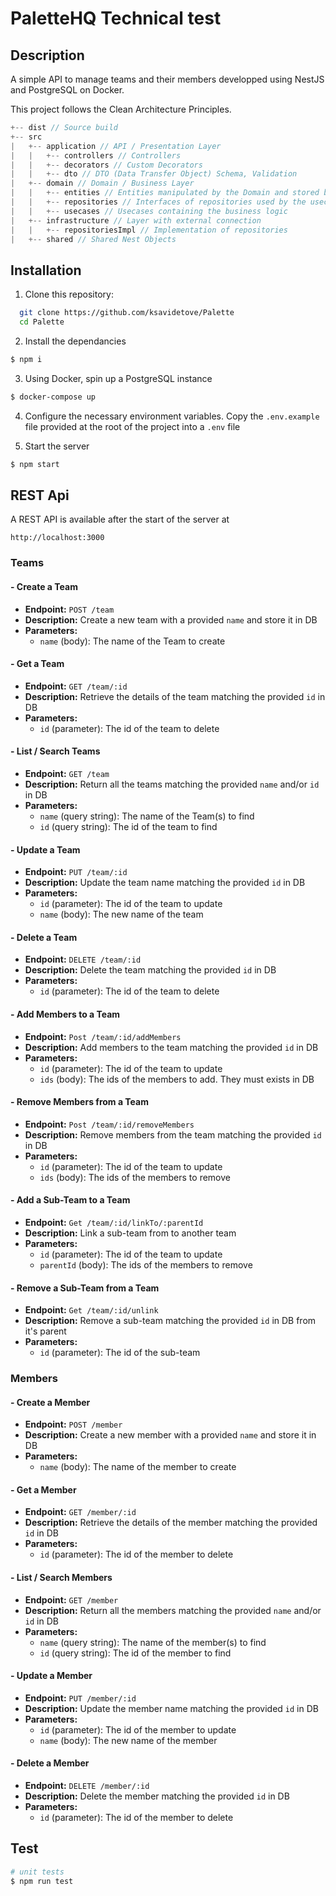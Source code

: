 # PaletteHQ Technical test

## Description

A simple API to manage teams and their members developped using NestJS and PostgreSQL on Docker.

This project follows the Clean Architecture Principles.

```js
+-- dist // Source build
+-- src
|   +-- application // API / Presentation Layer 
|   |   +-- controllers // Controllers
|   |   +-- decorators // Custom Decorators
|   |   +-- dto // DTO (Data Transfer Object) Schema, Validation
|   +-- domain // Domain / Business Layer
|   |   +-- entities // Entities manipulated by the Domain and stored by the Infrastructure layer
|   |   +-- repositories // Interfaces of repositories used by the usecases
|   |   +-- usecases // Usecases containing the business logic
|   +-- infrastructure // Layer with external connection 
|   |   +-- repositoriesImpl // Implementation of repositories
|   +-- shared // Shared Nest Objects
```

## Installation
1. Clone this repository:
  ```bash
    git clone https://github.com/ksavidetove/Palette
    cd Palette
  ```

2. Install the dependancies
  ```bash
  $ npm i
  ```

3. Using Docker, spin up a PostgreSQL instance
  ```bash
  $ docker-compose up
  ```
4. Configure the necessary environment variables. Copy the `.env.example` file provided at the root of the project into a `.env` file

5. Start the server
  ```bash
  $ npm start
  ```

## REST Api

A REST API is available after the start of the server at
```
http://localhost:3000
```

### Teams
#### - Create a Team
- **Endpoint:** `POST /team`
- **Description:** Create a new team with a provided `name` and store it in DB
- **Parameters:**
  - `name` (body): The name of the Team to create

#### - Get a Team
- **Endpoint:** `GET /team/:id`
- **Description:** Retrieve the details of the team matching the provided `id` in DB
- **Parameters:**
  - `id` (parameter): The id of the team to delete

#### - List / Search Teams
- **Endpoint:** `GET /team`
- **Description:** Return all the teams matching the provided `name` and/or `id` in DB
- **Parameters:**
  - `name` (query string): The name of the Team(s) to find
  - `id` (query string): The id of the team to find

#### - Update a Team
- **Endpoint:** `PUT /team/:id`
- **Description:** Update the team name matching the provided `id` in DB
- **Parameters:**
  - `id` (parameter): The id of the team to update
  - `name` (body): The new name of the team

#### - Delete a Team
- **Endpoint:** `DELETE /team/:id`
- **Description:** Delete the team matching the provided `id` in DB
- **Parameters:**
  - `id` (parameter): The id of the team to delete
  
#### - Add Members to a Team
- **Endpoint:** `Post /team/:id/addMembers`
- **Description:** Add members to the team matching the provided `id` in DB
- **Parameters:**
  - `id` (parameter): The id of the team to update
  - `ids` (body): The ids of the members to add. They must exists in DB

#### - Remove Members from a Team
- **Endpoint:** `Post /team/:id/removeMembers`
- **Description:** Remove members from the team matching the provided `id` in DB
- **Parameters:**
  - `id` (parameter): The id of the team to update
  - `ids` (body): The ids of the members to remove
  
#### - Add a Sub-Team to a Team
- **Endpoint:** `Get /team/:id/linkTo/:parentId`
- **Description:** Link a sub-team from to another team
- **Parameters:**
  - `id` (parameter): The id of the team to update
  - `parentId` (body): The ids of the members to remove

#### - Remove a Sub-Team from a Team
- **Endpoint:** `Get /team/:id/unlink`
- **Description:** Remove a sub-team matching the provided `id` in DB from it's parent 
- **Parameters:**
  - `id` (parameter): The id of the sub-team

### Members
#### - Create a Member
- **Endpoint:** `POST /member`
- **Description:** Create a new member with a provided `name` and store it in DB
- **Parameters:**
  - `name` (body): The name of the member to create

#### - Get a Member
- **Endpoint:** `GET /member/:id`
- **Description:** Retrieve the details of the member matching the provided `id` in DB
- **Parameters:**
  - `id` (parameter): The id of the member to delete

#### - List / Search Members
- **Endpoint:** `GET /member`
- **Description:** Return all the members matching the provided `name` and/or `id` in DB
- **Parameters:**
  - `name` (query string): The name of the member(s) to find
  - `id` (query string): The id of the member to find


#### - Update a Member
- **Endpoint:** `PUT /member/:id`
- **Description:** Update the member name matching the provided `id` in DB
- **Parameters:**
  - `id` (parameter): The id of the member to update
  - `name` (body): The new name of the member

#### - Delete a Member
- **Endpoint:** `DELETE /member/:id`
- **Description:** Delete the member matching the provided `id` in DB
- **Parameters:**
  - `id` (parameter): The id of the member to delete

## Test

```bash
# unit tests
$ npm run test
```

